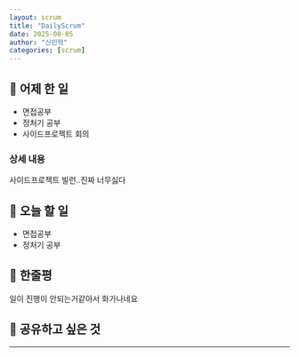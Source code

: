 ```yaml
---
layout: scrum
title: "DailyScrum"
date: 2025-08-05
author: "신민혁"
categories: [scrum]
---
```


## 📝 어제 한 일

- 면접공부
- 정처기 공부
- 사이드프로젝트 회의

### 상세 내용

사이드프로젝트 빌런..진짜 너무싫다

## 🎯 오늘 할 일

- 면접공부
- 정처기 공부

## 💭 한줄평

일이 진행이 안되는거같아서 화가나네요

## 🔗 공유하고 싶은 것



---


